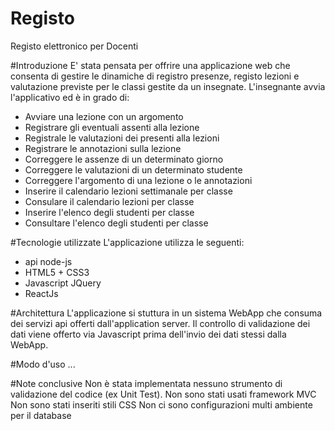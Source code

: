 # Registo
Registo elettronico per Docenti

#Introduzione
E' stata pensata per offrire una applicazione web che consenta di gestire le dinamiche di registro presenze, registo lezioni e valutazione previste per le classi gestite da un insegnate.
L'insegnante avvia l'applicativo ed è in grado di:
- Avviare una lezione con un argomento
- Registrare gli eventuali assenti alla lezione
- Registrale le valutazioni dei presenti alla lezioni
- Registrare le annotazioni sulla lezione
- Correggere le assenze di un determinato giorno
- Correggere le valutazioni di un determinato studente
- Correggere l'argomento di una lezione o le annotazioni
- Inserire il calendario lezioni settimanale per classe
- Consulare il calendario lezioni per classe
- Inserire l'elenco degli studenti per classe
- Consultare l'elenco degli studenti per classe

#Tecnologie utilizzate
L'applicazione utilizza le seguenti:
- api node-js
- HTML5 + CSS3
- Javascript JQuery
- ReactJs
 
#Architettura
L'applicazione si stuttura in un sistema WebApp che consuma dei servizi api offerti dall'application server.
Il controllo di validazione dei dati viene offerto via Javascript prima dell'invio dei dati stessi dalla WebApp.

#Modo d'uso
...

#Note conclusive
Non è stata implementata nessuno strumento di validazione del codice (ex Unit Test).
Non sono stati usati framework MVC
Non sono stati inseriti stili CSS
Non ci sono configurazioni multi ambiente per il database
